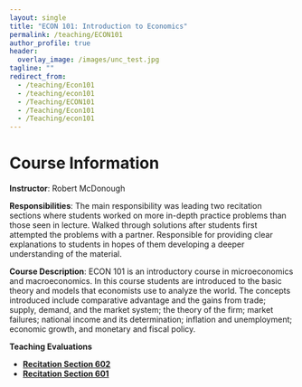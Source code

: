 ```yaml
---
layout: single
title: "ECON 101: Introduction to Economics"
permalink: /teaching/ECON101
author_profile: true
header:
  overlay_image: /images/unc_test.jpg
tagline: ""
redirect_from:
  - /teaching/Econ101
  - /teaching/econ101
  - /Teaching/ECON101
  - /Teaching/Econ101
  - /Teaching/econ101
---
```


# Course Information

**Instructor**: Robert McDonough

**Responsibilities**: The main responsibility was leading two recitation sections where students worked on more in-depth practice problems than those seen in lecture. Walked through solutions after students first attempted the problems with a partner. Responsible for providing clear explanations to students in hopes of them developing a deeper understanding of the material. 

**Course Description**: ECON 101 is an introductory course in microeconomics and macroeconomics. In this course students are introduced to the basic theory and models that economists use to analyze the world. The concepts introduced include comparative advantage and the gains from trade; supply, demand, and the market system; the theory of the firm; market failures; national income and its determination; inflation and unemployment; economic growth, and monetary and fiscal policy. 

**Teaching Evaluations**
- [**Recitation Section 602**](https://alexmarsh.io/files/ECON101-602_Spring2024_Evals.pdf)
- [**Recitation Section 601**](https://alexmarsh.io/files/ECON101-601_Spring2024_Evals.pdf)